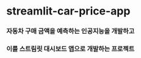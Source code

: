 # streamlit-car-price-app

### 자동차 구매 금액을 예측하는 인공지능을 개발하고

### 이를 스트림릿 대시보드 앱으로 개발하는 프로젝트

<!-- http://15.164.232.85:8505/ -->
